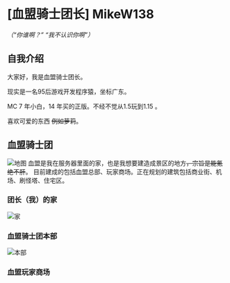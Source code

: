 # [血盟骑士团长] MikeW138

<em>（“你谁啊？” “我不认识你啊”）</em>

## 自我介绍
大家好，我是血盟骑士团长。

现实是一名95后游戏开发程序猿，坐标广东。

MC 7 年小白，14 年买的正版。不经不觉从1.5玩到1.15 。

喜欢可爱的东西 ~~例如萝莉~~。

## 血盟骑士团
![地图](https://img-blog.csdnimg.cn/20200420011806105.png)
血盟是我在服务器里面的家，也是我想要建造成景区的地方~~，宗旨是能氪绝不肝~~。
目前建成的包括血盟总部、玩家商场。正在规划的建筑包括商业街、机场、刷怪塔、住宅区。

### 团长（我）的家
![家](https://img-blog.csdnimg.cn/20200420011810633.png)

### 血盟骑士团本部
![本部](https://img-blog.csdnimg.cn/2020042001190475.png)

### 血盟玩家商场

